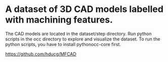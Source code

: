 
# A dataset of 3D CAD models labelled with machining features.

The CAD models are located in the dataset/step directory. Run python scripts in the occ directory to explore and visualize the dataset. To run the python scripts, you have to install pythonocc-core first.

https://github.com/hducg/MFCAD